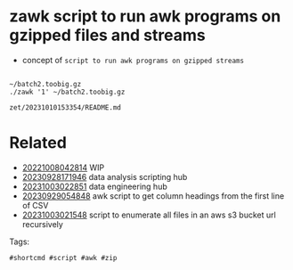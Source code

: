 # zawk script to run awk programs on gzipped files and streams

- concept of `script to run awk programs on gzipped streams`

```

~/batch2.toobig.gz
./zawk '1' ~/batch2.toobig.gz

```

` zet/20231010153354/README.md `

# Related

- [20221008042814](/zet/20221008042814/README.md) WIP
- [20230928171946](/zet/20230928171946/README.md) data analysis scripting hub
- [20231003022851](/zet/20231003022851/README.md) data engineering hub
- [20230929054848](/zet/20230929054848/README.md) awk script to get column headings from the first line of CSV
- [20231003021548](/zet/20231003021548/README.md) script to enumerate all files in an aws s3 bucket url recursively

Tags:

    #shortcmd #script #awk #zip

